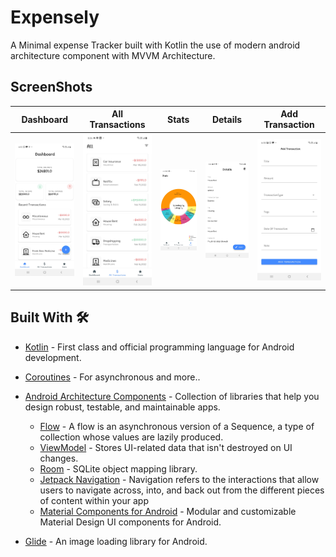 # Expensely
A Minimal expense Tracker built with Kotlin the use of modern android architecture component with MVVM Architecture.
## ScreenShots

Dashboard | All Transactions | Stats | Details | Add Transaction 
--- | --- | --- |--- |--- 
![](https://github.com/devrahul-2508/Expensely/blob/main/art/DashBoard.jpg) | ![](https://github.com/devrahul-2508/Expensely/blob/main/art/AllTransactions.jpg) | ![](https://github.com/devrahul-2508/Expensely/blob/main/art/Stats.jpg) | ![](https://github.com/devrahul-2508/Expensely/blob/main/art/Details.jpg) | ![](https://github.com/devrahul-2508/Expensely/blob/main/art/Add_Transaction.jpg) 

## Built With 🛠
- [Kotlin](https://kotlinlang.org/) - First class and official programming language for Android development.
- [Coroutines](https://kotlinlang.org/docs/reference/coroutines-overview.html) - For asynchronous and more..
- [Android Architecture Components](https://developer.android.com/topic/libraries/architecture) - Collection of libraries that help you design robust, testable, and maintainable apps.
  
  - [Flow](https://kotlinlang.org/docs/reference/coroutines/flow.html) - A flow is an asynchronous version of a Sequence, a type of collection whose values are lazily produced.
  - [ViewModel](https://developer.android.com/topic/libraries/architecture/viewmodel) - Stores UI-related data that isn't destroyed on UI changes. 
  - [Room](https://developer.android.com/topic/libraries/architecture/room) - SQLite object mapping library.
  - [Jetpack Navigation](https://developer.android.com/guide/navigation) - Navigation refers to the interactions that allow users to navigate across, into, and back out from the different pieces of content within your app
  - [Material Components for Android](https://github.com/material-components/material-components-android) - Modular and customizable Material Design UI components for Android.

 - [Glide](https://github.com/bumptech/glide) - An image loading library for Android.

